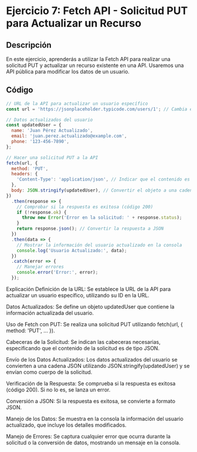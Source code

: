# Ejercicio 7: Fetch API - Solicitud PUT para Actualizar un Recurso

## Descripción
En este ejercicio, aprenderás a utilizar la Fetch API para realizar una solicitud PUT y actualizar un recurso existente en una API. Usaremos una API pública para modificar los datos de un usuario.

## Código
```javascript
// URL de la API para actualizar un usuario específico
const url = 'https://jsonplaceholder.typicode.com/users/1'; // Cambia el ID según sea necesario

// Datos actualizados del usuario
const updatedUser = {
  name: 'Juan Pérez Actualizado',
  email: 'juan.perez.actualizado@example.com',
  phone: '123-456-7890',
};

// Hacer una solicitud PUT a la API
fetch(url, {
  method: 'PUT',
  headers: {
    'Content-Type': 'application/json', // Indicar que el contenido es JSON
  },
  body: JSON.stringify(updatedUser), // Convertir el objeto a una cadena JSON
})
  .then(response => {
    // Comprobar si la respuesta es exitosa (código 200)
    if (!response.ok) {
      throw new Error('Error en la solicitud: ' + response.status);
    }
    return response.json(); // Convertir la respuesta a JSON
  })
  .then(data => {
    // Mostrar la información del usuario actualizado en la consola
    console.log('Usuario Actualizado:', data);
  })
  .catch(error => {
    // Manejar errores
    console.error('Error:', error);
  });
```
Explicación
Definición de la URL: Se establece la URL de la API para actualizar un usuario específico, utilizando su ID en la URL.

Datos Actualizados: Se define un objeto updatedUser que contiene la información actualizada del usuario.

Uso de Fetch con PUT: Se realiza una solicitud PUT utilizando fetch(url, { method: 'PUT', ... }).

Cabeceras de la Solicitud: Se indican las cabeceras necesarias, especificando que el contenido de la solicitud es de tipo JSON.

Envío de los Datos Actualizados: Los datos actualizados del usuario se convierten a una cadena JSON utilizando JSON.stringify(updatedUser) y se envían como cuerpo de la solicitud.

Verificación de la Respuesta: Se comprueba si la respuesta es exitosa (código 200). Si no lo es, se lanza un error.

Conversión a JSON: Si la respuesta es exitosa, se convierte a formato JSON.

Manejo de los Datos: Se muestra en la consola la información del usuario actualizado, que incluye los detalles modificados.

Manejo de Errores: Se captura cualquier error que ocurra durante la solicitud o la conversión de datos, mostrando un mensaje en la consola.